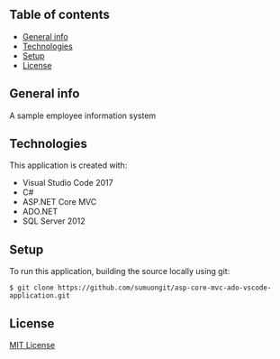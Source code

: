 ## Table of contents
* [General info](#general-info)
* [Technologies](#technologies)
* [Setup](#setup)
* [License](#license)

## General info
A sample employee information system
	
## Technologies
This application is created with:
* Visual Studio Code 2017
* C# 
* ASP.NET Core MVC
* ADO.NET
* SQL Server 2012
	
## Setup
To run this application, building the source locally using git:

```
$ git clone https://github.com/sumuongit/asp-core-mvc-ado-vscode-application.git

```

## License
[MIT License](https://github.com/sumuongit/asp-core-mvc-ado-vscode-application/blob/master/LICENSE)
